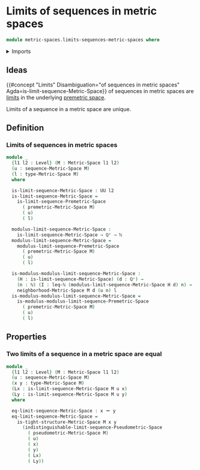 # Limits of sequences in metric spaces

```agda
module metric-spaces.limits-sequences-metric-spaces where
```

<details><summary>Imports</summary>

```agda
open import elementary-number-theory.inequality-natural-numbers
open import elementary-number-theory.natural-numbers
open import elementary-number-theory.positive-rational-numbers

open import foundation.identity-types
open import foundation.universe-levels

open import metric-spaces.limits-sequences-premetric-spaces
open import metric-spaces.limits-sequences-pseudometric-spaces
open import metric-spaces.metric-spaces
open import metric-spaces.sequences-metric-spaces
```

</details>

## Ideas

{{#concept "Limits" Disambiguation="of sequences in metric spaces" Agda=is-limit-sequence-Metric-Space}}
of sequences in metric spaces are
[limits](metric-spaces.limits-sequences-premetric-spaces.md) in the underlying
[premetric space](metric-spaces.premetric-spaces.md).

Limits of a sequence in a metric space are unique.

## Definition

### Limits of sequences in metric spaces

```agda
module _
  {l1 l2 : Level} (M : Metric-Space l1 l2)
  (u : sequence-Metric-Space M)
  (l : type-Metric-Space M)
  where

  is-limit-sequence-Metric-Space : UU l2
  is-limit-sequence-Metric-Space =
    is-limit-sequence-Premetric-Space
      ( premetric-Metric-Space M)
      ( u)
      ( l)

  modulus-limit-sequence-Metric-Space :
    is-limit-sequence-Metric-Space → ℚ⁺ → ℕ
  modulus-limit-sequence-Metric-Space =
    modulus-limit-sequence-Premetric-Space
      ( premetric-Metric-Space M)
      ( u)
      ( l)

  is-modulus-modulus-limit-sequence-Metric-Space :
    (H : is-limit-sequence-Metric-Space) (d : ℚ⁺) →
    (n : ℕ) (I : leq-ℕ (modulus-limit-sequence-Metric-Space H d) n) →
    neighborhood-Metric-Space M d (u n) l
  is-modulus-modulus-limit-sequence-Metric-Space =
    is-modulus-modulus-limit-sequence-Premetric-Space
      ( premetric-Metric-Space M)
      ( u)
      ( l)
```

## Properties

### Two limits of a sequence in a metric space are equal

```agda
module _
  {l1 l2 : Level} (M : Metric-Space l1 l2)
  (u : sequence-Metric-Space M)
  (x y : type-Metric-Space M)
  (Lx : is-limit-sequence-Metric-Space M u x)
  (Ly : is-limit-sequence-Metric-Space M u y)
  where

  eq-limit-sequence-Metric-Space : x ＝ y
  eq-limit-sequence-Metric-Space =
    is-tight-structure-Metric-Space M x y
      (indistinguishable-limit-sequence-Pseudometric-Space
        ( pseudometric-Metric-Space M)
        ( u)
        ( x)
        ( y)
        ( Lx)
        ( Ly))
```
